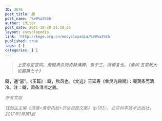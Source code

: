 ```yaml
---
ID: 3676
post_title: 飋
post_name: '%e9%a3%8b'
author: Editor
post_date: 2021-10-28 21:18:36
layout: encyclopedia
link: 'http://kege.org.cn/encyclopedia/%e9%a3%8b'
published: true
tags: [ ]
categories: [ ]
---
```

<blockquote><em>上宫与正宫同。萧飋肃杀则炎赫沸腾，眚于三，所谓复也。《素问·五常政大论篇第七十》</em></blockquote>
飋，通“瑟”。《玉篇》：飋，秋风也。《文选》王延寿《鲁灵光殿赋》：飋萧条而清冷。注：飋，萧条清凉之貌。

<span style="color: #808080;"><em>参考文献</em></span>

<span style="color: #808080;"><em>钱超尘主编《清儒&lt;黄帝内经&gt;训诂校勘文集》（p.183），北京科学技术出版社，2017年1月第1版</em></span>
